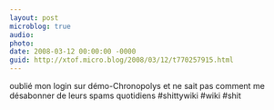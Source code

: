 ```yaml
---
layout: post
microblog: true
audio: 
photo: 
date: 2008-03-12 00:00:00 -0000
guid: http://xtof.micro.blog/2008/03/12/t770257915.html
---
```

oublié mon login sur démo-Chronopolys et ne sait pas comment me désabonner de leurs spams quotidiens #shittywiki #wiki #shit
